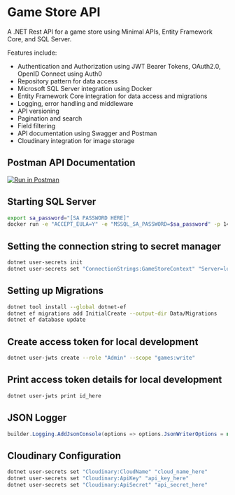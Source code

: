 # Game Store API
A .NET Rest API for a game store using Minimal APIs, Entity Framework Core, and SQL Server.

Features include:
- Authentication and Authorization using JWT Bearer Tokens, OAuth2.0, OpenID Connect using Auth0
- Repository pattern for data access
- Microsoft SQL Server integration using Docker
- Entity Framework Core integration for data access and migrations
- Logging, error handling and middleware
- API versioning
- Pagination and search
- Field filtering
- API documentation using Swagger and Postman
- Cloudinary integration for image storage

## Postman API Documentation
  [![Run in Postman](https://res.cloudinary.com/postman/image/upload/t_team_logo_pubdoc/v1/team/768118b36f06c94b0306958b980558e6915839447e859fe16906e29d683976f0)](https://documenter.getpostman.com/view/26440641/2s93zE41DR)

## Starting SQL Server

```bash
export sa_password="[SA PASSWORD HERE]"
docker run -e "ACCEPT_EULA=Y" -e "MSSQL_SA_PASSWORD=$sa_password" -p 1433:1433 -v gamestoredb:/var/opt/mssql -d --rm --name mssql mcr.microsoft.com/mssql/server:2022-latest
```

## Setting the connection string to secret manager

```bash
dotnet user-secrets init
dotnet user-secrets set "ConnectionStrings:GameStoreContext" "Server=localhost; Database=GameStore; User Id=sa; Password=$sa_password; TrustServerCertificate=True"
```

## Setting up Migrations

```bash
dotnet tool install --global dotnet-ef
dotnet ef migrations add InitialCreate --output-dir Data/Migrations
dotnet ef database update
```

## Create access token for local development
  
```bash
dotnet user-jwts create --role "Admin" --scope "games:write"
```

## Print access token details for local development

```bash
dotnet user-jwts print id_here
```

## JSON Logger
```csharp
builder.Logging.AddJsonConsole(options => options.JsonWriterOptions = new() { Indented = true });
```

## Cloudinary Configuration
```bash
dotnet user-secrets set "Cloudinary:CloudName" "cloud_name_here"
dotnet user-secrets set "Cloudinary:ApiKey" "api_key_here"
dotnet user-secrets set "Cloudinary:ApiSecret" "api_secret_here"
```